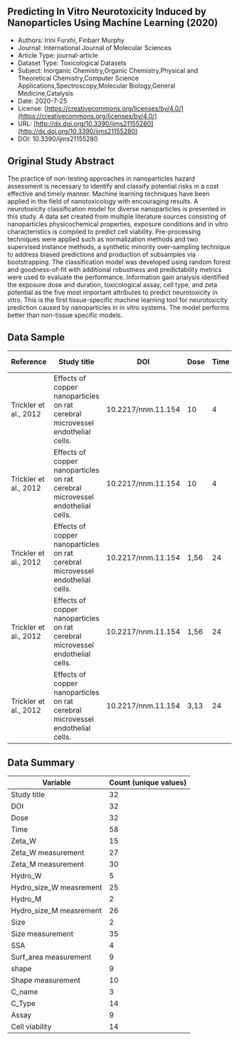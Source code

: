 <script type='text/javascript' src='https://d1bxh8uas1mnw7.cloudfront.net/assets/embed.js'></script>

<div style="float: right; width: 200px" class='altmetric-embed' data-badge-type='donut' data-condensed='true' data-badge-details='right' data-doi="10.3390/ijms21155280"></div>

## Predicting In Vitro Neurotoxicity Induced by Nanoparticles Using Machine Learning (2020)
<script type="application/ld+json">
	{	
		"@context": {
			"bs": "https://bioschemas.org/",
			"schema": "https://schema.org/",
			"citation": "schema:citation",
			"name": "schema:name",
			"url": "schema:url",
			"variableMeasured": "schema:variableMeasured"
		},
		"variableMeasured": [
			{
				"@type": "schema:PropertyValue",
				"name": "MI-R1.3-ABSTRACT-BASIC-CHEMICAL_COMPOSITION"
			},
			{
				"@type": "schema:PropertyValue",
				"name": "MI-R1.3-ABSTRACT-TOX-CONCENTRATION"
			},
			{
				"@type": "schema:PropertyValue",
				"name": "MI-R1.3-ABSTRACT-TOX-EXPOSURE_TIME"
			},
			{
				"@type": "schema:PropertyValue",
				"name": "MI-R1.3-ABSTRACT-PHYSCHEM-ZETA_POTENTIAL"
			},
			{
				"@type": "schema:PropertyValue",
				"name": "MI-R1.3-ABSTRACT-PHYSCHEM-SURFACE_AREA"
			},
			{
				"@type": "schema:PropertyValue",
				"name": "MI-R1.3-ABSTRACT-PHYSCHEM-SIZE"
			},
			{
				"@type": "schema:PropertyValue",
				"name": "MI-R1.3-ABSTRACT-PHYSCHEM-SHAPE"
			},
			{
				"@type": "schema:PropertyValue",
				"name": "MI-R1.3-ABSTRACT-TOX-ORGANISM_OR_SPECIES"
			}
		],
		"@type": "schema:Dataset",
		"name": "Predicting In Vitro Neurotoxicity Induced by Nanoparticles Using Machine Learning",
		"url": "http://dx.doi.org/10.3390/ijms21155280",
		"citation": "https://doi.org/10.3390/ijms21155280",
		"@id": "10.3390/ijms21155280",
		"http://purl.org/dc/terms/conformsTo": { "@type": "schema:CreativeWork", "@id": "https://bioschemas.org/profiles/Dataset/1.0-RELEASE" },
		"schema:license": "https://creativecommons.org/licenses/by/4.0/",
		"schema:creator": [
		  {
			"@type": "schema:Organization",
			"name": "RiskGONE"
		  }
		],
		"schema:datePublished": "2020-7-25"
	}
</script>

* Authors: Irini Furxhi, Finbarr Murphy
* Journal: International Journal of Molecular Sciences
* Article Type: journal-article
* Dataset Type: Toxicological Datasets
* Subject: Inorganic Chemistry,Organic Chemistry,Physical and Theoretical Chemistry,Computer Science Applications,Spectroscopy,Molecular Biology,General Medicine,Catalysis
* Date: 2020-7-25
* License: [https://creativecommons.org/licenses/by/4.0/](https://creativecommons.org/licenses/by/4.0/)
* URL: [http://dx.doi.org/10.3390/ijms21155280](http://dx.doi.org/10.3390/ijms21155280)
* DOI: 10.3390/ijms21155280


## Original Study Abstract

The practice of non-testing approaches in nanoparticles hazard assessment is necessary to identify and classify potential risks in a cost effective and timely manner. Machine learning techniques have been applied in the field of nanotoxicology with encouraging results. A neurotoxicity classification model for diverse nanoparticles is presented in this study. A data set created from multiple literature sources consisting of nanoparticles physicochemical properties, exposure conditions and in vitro characteristics is compiled to predict cell viability. Pre-processing techniques were applied such as normalization methods and two supervised instance methods, a synthetic minority over-sampling technique to address biased predictions and production of subsamples via bootstrapping. The classification model was developed using random forest and goodness-of-fit with additional robustness and predictability metrics were used to evaluate the performance. Information gain analysis identified the exposure dose and duration, toxicological assay, cell type, and zeta potential as the five most important attributes to predict neurotoxicity in vitro. This is the first tissue-specific machine learning tool for neurotoxicity prediction caused by nanoparticles in in vitro systems. The model performs better than non-tissue specific models.


## Data Sample

|Reference|Study title|DOI               |Dose|Time|Zeta_W|Zeta_W measurement|Zeta_M|Zeta_M measurement|Hydro_W|Hydro_size_W measrement|Hydro_M|Hydro_size_M measrement|Size|Size measurement|SSA|Surf_area measurement|NP type|shape|Shape measurement|C_Origin|C_name|C_Type     |Assay|Cell viability|
|---------|-----------|------------------|----|----|------|------------------|------|------------------|-------|-----------------------|-------|-----------------------|----|----------------|---|---------------------|-------|-----|-----------------|--------|------|-----------|-----|--------------|
|Trickler et al., 2012|Effects of copper nanoparticles on rat cerebral microvessel endothelial cells.|10.2217/nnm.11.154|10  |4   |-47.6 |LDV               |?     |?                 |?      |?                      |?      |?                      |40  |TEM             |?  |?                    |CuO    |?    |                 |Rat     |BMEC  |Endothelial|XTT  |Toxic         |
|Trickler et al., 2012|Effects of copper nanoparticles on rat cerebral microvessel endothelial cells.|10.2217/nnm.11.154|10  |4   |-36.6 |LDV               |?     |?                 |?      |?                      |?      |?                      |60  |TEM             |?  |?                    |CuO    |?    |?                |Rat     |BMEC  |Endothelial|XTT  |Toxic         |
|Trickler et al., 2012|Effects of copper nanoparticles on rat cerebral microvessel endothelial cells.|10.2217/nnm.11.154|1,56|24  |-47.6 |LDV               |?     |?                 |?      |?                      |?      |?                      |40  |TEM             |?  |?                    |CuO    |?    |?                |Rat     |BMEC  |Endothelial|XTT  |Toxic         |
|Trickler et al., 2012|Effects of copper nanoparticles on rat cerebral microvessel endothelial cells.|10.2217/nnm.11.154|1,56|24  |-36.6 |LDV               |?     |?                 |?      |?                      |?      |?                      |60  |TEM             |?  |?                    |CuO    |?    |?                |Rat     |BMEC  |Endothelial|XTT  |Toxic         |
|Trickler et al., 2012|Effects of copper nanoparticles on rat cerebral microvessel endothelial cells.|10.2217/nnm.11.154|3,13|24  |-47.6 |LDV               |?     |?                 |?      |?                      |?      |?                      |40  |TEM             |?  |?                    |CuO    |?    |?                |Rat     |BMEC  |Endothelial|XTT  |Toxic         |


## Data Summary

| **Variable**                    | **Count (unique values)** |
| ------------------------------- | ------------------------- |
|Study title|32 |
|DOI        |32 |
|Dose       |32 |
|Time       |58 |
|Zeta_W     |15 |
|Zeta_W measurement|27 |
|Zeta_M measurement|30 |
|Hydro_W    |5  |
|Hydro_size_W measrement|25 |
|Hydro_M    |2  |
|Hydro_size_M measrement|26 |
|Size       |2  |
|Size measurement|35 |
|SSA        |4  |
|Surf_area measurement|9  |
|shape      |9  |
|Shape measurement|10 |
|C_name     |3  |
|C_Type     |14 |
|Assay      |9  |
|Cell viability|14 |

